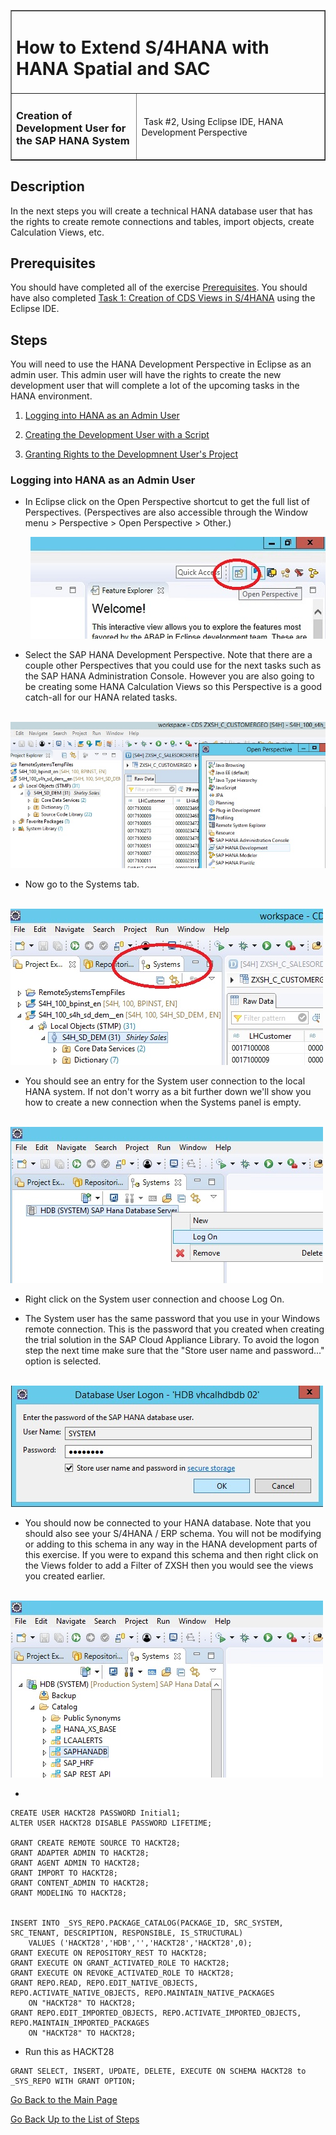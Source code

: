 <table width=100% border=>
<tr><td colspan=2><h1>How to Extend S/4HANA with HANA Spatial and SAC</h1></td></tr>
<tr><td><h3>Creation of Development User for the SAP HANA System</h3></td><td width=60%></br>&nbsp;Task #2, Using Eclipse IDE, HANA Development Perspective</p></td></tr>
</table>



## Description

In the next steps you will create a technical HANA database user that has the rights to create remote connections and tables, import objects, create Calculation Views, etc.


## Prerequisites

You should have completed all of the exercise [Prerequisites](../exercises/preReqs.md). You should have also completed [Task 1: Creation of CDS Views in S/4HANA](../exercises/s4hViews.md) using the Eclipse IDE.

## Steps

You will need to use the HANA Development Perspective in Eclipse as an admin user. This admin user will have the rights to create the new development user that will complete a lot of the upcoming tasks in the HANA environment. 

1. [Logging into HANA as an Admin User](#hdbadmin)

1. [Creating the Development User with a Script](#hdbdev)

1. [Granting Rights to the Developmnent User's Project](#hdbrepo)


### <a name="hdbadmin"></a> Logging into HANA as an Admin User

* In Eclipse click on the Open Perspective shortcut to get the full list of Perspectives. (Perspectives are also accessible through the Window menu > Perspective > Open Perspective > Other.)

&nbsp;&nbsp;&nbsp;&nbsp;&nbsp;&nbsp;&nbsp;&nbsp;<img src="../images/eclpers04.jpg">

* Select the SAP HANA Development Perspective. Note that there are a couple other Perspectives that you could use for the next tasks such as the SAP HANA Administration Console. However you are also going to be creating some HANA Calculation Views so this Perspective is a good catch-all for our HANA related tasks.

&nbsp;&nbsp;&nbsp;&nbsp;&nbsp;&nbsp;&nbsp;&nbsp;<img src="../images/eclpershana2.jpg">

* Now go to the Systems tab.

&nbsp;&nbsp;&nbsp;&nbsp;&nbsp;&nbsp;&nbsp;&nbsp;<img src="../images/eclhdbsystab.jpg">

* You should see an entry for the System user connection to the local HANA system. If not don't worry as a bit further down we'll show you how to create a new connection when the Systems panel is empty. 

&nbsp;&nbsp;&nbsp;&nbsp;&nbsp;&nbsp;&nbsp;&nbsp;<img src="../images/eclhdbsystab4.jpg">

* Right click on the System user connection and choose Log On.

* The System user has the same password that you use in your Windows remote connection. This is the password that you created when creating the trial solution in the SAP Cloud Appliance Library. To avoid the logon step the next time make sure that the "Store user name and password..." option is selected.

&nbsp;&nbsp;&nbsp;&nbsp;&nbsp;&nbsp;&nbsp;&nbsp;<img src="../images/eclhdbsystab5.jpg">

* You should now be connected to your HANA database. Note that you should also see your S/4HANA / ERP schema. You will not be modifying or adding to this schema in any way in the HANA development parts of this exercise. If you were to expand this schema and then right click on the Views folder to add a Filter of ZXSH then you would see the views you created earlier.

&nbsp;&nbsp;&nbsp;&nbsp;&nbsp;&nbsp;&nbsp;&nbsp;<img src="../images/eclhdbsystab6.jpg">

*

```
CREATE USER HACKT28 PASSWORD Initial1;
ALTER USER HACKT28 DISABLE PASSWORD LIFETIME;

GRANT CREATE REMOTE SOURCE TO HACKT28;
GRANT ADAPTER ADMIN TO HACKT28;
GRANT AGENT ADMIN TO HACKT28;
GRANT IMPORT TO HACKT28;
GRANT CONTENT_ADMIN TO HACKT28;
GRANT MODELING TO HACKT28;


INSERT INTO _SYS_REPO.PACKAGE_CATALOG(PACKAGE_ID, SRC_SYSTEM, SRC_TENANT, DESCRIPTION, RESPONSIBLE, IS_STRUCTURAL) 
	VALUES ('HACKT28','HDB','','HACKT28','HACKT28',0);
GRANT EXECUTE ON REPOSITORY_REST TO HACKT28;
GRANT EXECUTE ON GRANT_ACTIVATED_ROLE TO HACKT28;
GRANT EXECUTE ON REVOKE_ACTIVATED_ROLE TO HACKT28;
GRANT REPO.READ, REPO.EDIT_NATIVE_OBJECTS, REPO.ACTIVATE_NATIVE_OBJECTS, REPO.MAINTAIN_NATIVE_PACKAGES 
	ON "HACKT28" TO HACKT28;
GRANT REPO.EDIT_IMPORTED_OBJECTS, REPO.ACTIVATE_IMPORTED_OBJECTS, REPO.MAINTAIN_IMPORTED_PACKAGES 
	ON "HACKT28" TO HACKT28;
```

* Run this as HACKT28

```
GRANT SELECT, INSERT, UPDATE, DELETE, EXECUTE ON SCHEMA HACKT28 to _SYS_REPO WITH GRANT OPTION;
```

[Go Back to the Main Page](../demoHowTo.md)

[Go Back Up to the List of Steps](#steps)
